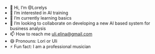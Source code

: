 - 👋 Hi, I’m @Lorelys
- 👀 I’m interested in AI training
- 🌱 I’m currently learning basics
- 💞️ I’m looking to collaborate on developing a new AI based system for business analysis
- 📫 How to reach me uli.elina@gmail.com
- 😄 Pronouns: Lori or Uli
- ⚡ Fun fact: I am a professional musician

<!---
Lorelys/Lorelys is a ✨ special ✨ repository because its `README.md` (this file) appears on your GitHub profile.
You can click the Preview link to take a look at your changes.
--->
